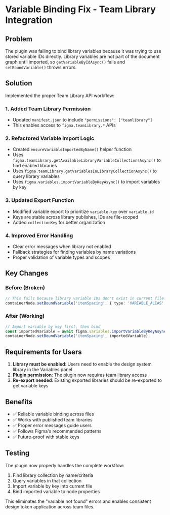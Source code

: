 # Variable Binding Fix - Team Library Integration

## Problem
The plugin was failing to bind library variables because it was trying to use stored variable IDs directly. Library variables are not part of the document graph until imported, so `getVariableByIdAsync()` fails and `setBoundVariable()` throws errors.

## Solution
Implemented the proper Team Library API workflow:

### 1. Added Team Library Permission
- Updated `manifest.json` to include `"permissions": ["teamlibrary"]`
- This enables access to `figma.teamLibrary.*` APIs

### 2. Refactored Variable Import Logic
- Created `ensureVariableImportedByName()` helper function
- Uses `figma.teamLibrary.getAvailableLibraryVariableCollectionsAsync()` to find enabled libraries
- Uses `figma.teamLibrary.getVariablesInLibraryCollectionAsync()` to query library variables
- Uses `figma.variables.importVariableByKeyAsync()` to import variables by key

### 3. Updated Export Function
- Modified variable export to prioritize `variable.key` over `variable.id`
- Keys are stable across library publishes, IDs are file-scoped
- Added `collectionKey` for better organization

### 4. Improved Error Handling
- Clear error messages when library not enabled
- Fallback strategies for finding variables by name variations
- Proper validation of variable types and scopes

## Key Changes

### Before (Broken)
```typescript
// This fails because library variable IDs don't exist in current file
containerNode.setBoundVariable('itemSpacing', { type: 'VARIABLE_ALIAS', id: tokenData.id });
```

### After (Working)
```typescript
// Import variable by key first, then bind
const importedVariable = await figma.variables.importVariableByKeyAsync(tokenData.key);
containerNode.setBoundVariable('itemSpacing', importedVariable);
```

## Requirements for Users
1. **Library must be enabled**: Users need to enable the design system library in the Variables panel
2. **Plugin permission**: The plugin now requires team library access
3. **Re-export needed**: Existing exported libraries should be re-exported to get variable keys

## Benefits
- ✅ Reliable variable binding across files
- ✅ Works with published team libraries
- ✅ Proper error messages guide users
- ✅ Follows Figma's recommended patterns
- ✅ Future-proof with stable keys

## Testing
The plugin now properly handles the complete workflow:
1. Find library collection by name/criteria
2. Query variables in that collection
3. Import variable by key into current file
4. Bind imported variable to node properties

This eliminates the "variable not found" errors and enables consistent design token application across team files.